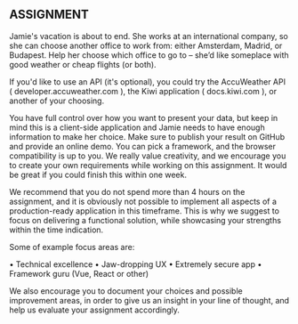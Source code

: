 ASSIGNMENT
--

Jamie's vacation is about to end. She works at an international company, so she can choose another office to work from: either Amsterdam, Madrid, or Budapest. Help her choose which office to go to – she’d like someplace with good weather or cheap flights (or both).

If you'd like to use an API (it's optional), you could try the AccuWeather API ( developer.accuweather.com ), the Kiwi application ( docs.kiwi.com ), or another of your choosing.

You have full control over how you want to present your data, but keep in mind this is a client-side application and Jamie needs to have enough information to make her choice. Make sure to publish your result on GitHub and provide an online demo. You can pick a framework, and the browser compatibility is up to you. We really value creativity, and we encourage you to create your own requirements while working on this assignment. It would be great if you could finish this within one week.

We recommend that you do not spend more than 4 hours on the assignment, and it is obviously not possible to implement all aspects of a production-ready application in this timeframe. This is why we suggest to focus on delivering a functional solution, while showcasing your strengths within the time indication.

Some of example focus areas are:

• Technical excellence
• Jaw-dropping UX
• Extremely secure app
• Framework guru (Vue, React or other)

We also encourage you to document your choices and possible improvement areas, in order to give us an insight in your line of thought, and help us evaluate your assignment accordingly.
